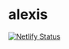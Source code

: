 # alexis 
[![Netlify Status](https://api.netlify.com/api/v1/badges/1352d574-7600-4964-bad4-0a0c908a12d2/deploy-status)](https://app.netlify.com/sites/bibabrey/deploys)
<!--Creating a Freelance company to Pretty use a lot of contemporary devices -->
